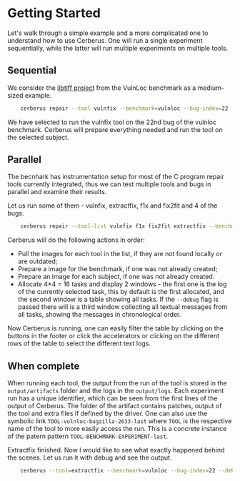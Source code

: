 # Getting Started

Let's walk through a simple example and a more complicated one to understand how to use Cerberus. One will run a single experiment sequentially, while the latter will run multiple experiments on multiple tools.

## Sequential

We consider the [libtiff project](https://github.com/vadz/libtiff/) from the VulnLoc benchmark as a medium-sized example.

```bash
    cerberus repair --tool vulnfix --benchmark=vulnloc --bug-index=22
```

We have selected to run the vulnfix tool on the 22nd bug of the vulnloc benchmark. Cerberus will prepare everything needed and run the tool on the selected subject.

## Parallel

The becnhark has instrumentation setup for most of the C program repair tools currently integrated, thus we can test multiple tools and bugs in parallel and examine their results.

Let us run some of them - vulnfix, extractfix, f1x and fix2fit and 4 of the bugs.

```bash
    cerberus repair --tool-list vulnfix f1x fix2fit extractfix --benchmark=vulnloc --bug-index-list=22-26 -g
```

Cerberus will do the following actions in order:

* Pull the images for each tool in the list, if they are not found locally or are outdated;
* Prepare a image for the benchmark, if one was not already created;
* Prepare an image for each subject, if one was not already created.
* Allocate 4*4 = 16 tasks and display 2 windows - the first one is the log of the currently selected task, this by default is the first allocated, and the second window is a table showing all tasks. If the `--debug` flag is passed there will is a third window collecting all textual messages from all tasks, showing the messages in chronological order.

Now Cerberus is running, one can easily filter the table by clicking on the buttons in the footer or click the accelerators or clicking on the different rows of the table to select the different text logs.

## When complete

When running each tool, the output from the run of the tool is stored in the `output/artifacts` folder and the logs in the `output/logs`. Each experiment run has a unique identifier, which can be seen from the first lines of the output of Cerberus. The folder of the artifact contains patches, output of the tool and extra files if defined by the driver. One can also use the symbolic link `TOOL-vulnloc-bugzilla-2633-last` where `TOOL` is the respective name of the tool to more easily access the run. This is a concrete instance of the patern pattern `TOOL-BENCHMARK-EXPERIMENT-last`.

Extractfix finished. Now I would like to see what exactly happened behind the scenes. Let us run it with debug and see the output.

```bash
    cerberus --tool=extractfix --benchmark=vulnloc --bug-index=22 --debug
```
